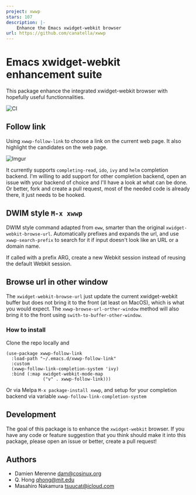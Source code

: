 ```yaml
---
project: xwwp
stars: 107
description: |-
    Enhance the Emacs xwidget-webkit browser
url: https://github.com/canatella/xwwp
---
```


# Emacs xwidget-webkit enhancement suite

This package enhance the integrated xwidget-webkit browser with hopefully useful
functionnalities.

![CI](https://github.com/canatella/xwwp/workflows/CI/badge.svg?branch=master)

## Follow link

Using `xwwp-follow-link` to choose a link on the current web
page. It also highlight the candidates on the web page.

![Imgur](https://i.imgur.com/1KO70FE.gif)

It currently supports `completing-read`, `ido`, `ivy` and `helm` completion
backend. I'm willing to add support for other completion backend, open an issue
with your backend of choice and I'll have a look at what can be done. Or better,
fork and create a pull request, most of the needed code is already there, it
just needs to be hooked.

## DWIM style `M-x xwwp`

DWIM style command adapted from `eww`, smarter than the original `xwidget-webkit-browse-url`.
Automatically prefixes and expands the url, and use `xwwp-search-prefix` to search for it
if input doesn't look like an URL or a domain name.

If called with a prefix ARG, create a new Webkit session instead of reusing
the default Webkit session.

## Browse url in other window

The `xwidget-webkit-browse-url` just update the current xwidget-webkit buffer
but does not bring it to the front (at least on MacOS), which is what you would
expect. The `xwwp-browse-url-orther-window` method will also bring it to the
front using `swith-to-buffer-other-window`.

### How to install

Clone the repo locally and
```
(use-package xwwp-follow-link
  :load-path "~/.emacs.d/xwwp-follow-link"
  :custom
  (xwwp-follow-link-completion-system 'ivy)
  :bind (:map xwidget-webkit-mode-map
              ("v" . xwwp-follow-link)))
```

Or via Melpa `M-x package-install xwwp`,
and setup for your completion backend via variable `xwwp-follow-link-completion-system`

## Development

The goal of this package is to enhance the `xwidget-webkit` browser. If you have
any code or feature suggestion that you think should make it into this package,
please open an issue or better, create a pull request!

## Authors

- Damien Merenne <dam@cosinux.org>
- Q. Hong <qhong@mit.edu>
- Masahiro Nakamura <tsuucat@icloud.com>

